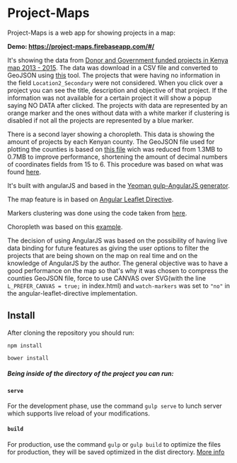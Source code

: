 # Project-Maps

Project-Maps is a web app for showing projects in a map: 

**Demo: https://project-maps.firebaseapp.com/#/**

It's showing the data from [Donor and Government funded projects in Kenya map 2013 - 2015](https://www.opendata.go.ke/Government-Programs-Financing/Donor-and-Government-funded-projects-map-2013-2015/5mtp-qs2h). 
The data was download in a CSV file and converted to GeoJSON using [this](http://www.convertcsv.com/csv-to-geojson.htm) tool. The projects that were having no information in the field `Location2_Secondary` were not considered.
When you click over a project you can see the title, description and objective of that project. If the information was not available for a certain project it will show a popup saying NO DATA after clicked.
The projects with data are represented by an orange marker and the ones without data with a white marker if clustering is disabled if not all the projects
are represented by a blue marker.

There is a second layer showing a choropleth. This data is showing the amount 
of projects by each Kenyan county. 
The GeoJSON file used for plotting the counties is based on [this file](https://github.com/mikelmaron/kenya-election-data/blob/master/data/counties.geojson) wich was
reduced from 1.3MB to 0.7MB to improve performance, shortening the amount of decimal numbers of coordinates fields from 15 to 6.
This procedure was based on what was found [here](http://gis.stackexchange.com/questions/86640/how-to-limit-decimal-places-of-coordinate-values-in-geojson-file-using-qgis-2-0).



It's built with angularJS and based in the [Yeoman gulp-AngularJS generator](https://github.com/Swiip/generator-gulp-angular).
 
The map feature is in based on [Angular Leaflet Directive](https://github.com/tombatossals/angular-leaflet-directive).
 
Markers clustering was done using the code taken from [here](https://github.com/tombatossals/angular-leaflet-directive/issues/744).
 
Choropleth was based on this [example](http://leafletjs.com/examples/choropleth.html).

The decision of using AngularJS was based on the possibility of having live data binding for future features as 
giving the user options to filter the projects that are being shown on the map on real time and on the knowledge of AngularJS by the author.
The general objective was to have a good performance on the map so that's why it was chosen to compress the counties GeoJSON file,
force to use CANVAS over SVG(with the line `L_PREFER_CANVAS = true;` in index.html) and `watch-markers` was set to `"no"`
in the angular-leaflet-directive implementation. 

## Install

After cloning the repository you should run:

`npm install`

`bower install`
 
 
##### Being inside of the directory of the project you can run:
 
 
#### `serve`
  
For the development phase, use the command `gulp serve` to lunch server which supports live reload of your modifications.
  
 
#### `build`
  
For production, use the command `gulp` or `gulp build` to optimize the files for production, they will be saved optimized in the dist directory.
[More info](https://github.com/Swiip/generator-gulp-angular/blob/master/docs/user-guide.md#optimization-process)
 
 

